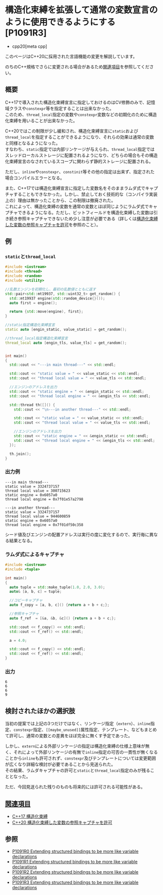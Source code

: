 # 構造化束縛を拡張して通常の変数宣言のように使用できるようにする [P1091R3]
* cpp20[meta cpp]

<!-- start lang caution -->

このページはC++20に採用された言語機能の変更を解説しています。

のちのC++規格でさらに変更される場合があるため[関連項目](#relative_page)を参照してください。

<!-- last lang caution -->

## 概要
C++17で導入された構造化束縛宣言に指定しておけるのはCV修飾のみで、記憶域クラスや`constexpr`等を指定することは出来なかった。  
このため、`thread_local`指定の変数や`constexpr`変数などの初期化のために構造化束縛を用いることが出来なかった。

C++20ではこの制限が少し緩和され、構造化束縛宣言に`static`および`thread_local`を指定することができるようになり、それらの効果は通常の変数と同様となるようになった。  
すなわち、`static`指定では内部リンケージが与えられ、`thread_local`指定ではスレッドローカルストレージに配置されるようになり、どちらの場合もその構造化束縛宣言のなされているスコープに関わらず静的ストレージに配置される。

ただし、`inline`や`constexpr`、`constinit`等その他の指定は出来ず、指定された場合コンパイルエラーとなる。

また、C++17では構造化束縛宣言に指定した変数名をそのままラムダ式でキャプチャすることもできなかった。しかし、禁止しておく技術的な（コンパイラ実装上の）理由は無かったことから、この制限は撤廃された。  
これによって、構造化束縛の変数を通常の変数とほぼ同じようにラムダ式でキャプチャできるようになる。ただし、ビットフィールドを構造化束縛した変数は引き続き参照キャプチャできないため少し注意が必要である（詳しくは[構造化束縛した変数の参照キャプチャを許可](/lang/cpp20/reference_capture_of_structured_bindings.md)を参照のこと）。


## 例

### `static`と`thread_local`

```cpp example
#include <iostream>
#include <thread>
#include <random>
#include <utility>

//乱数エンジンを初期化し、最初の乱数値とともに返す
std::pair<std::mt19937, std::uint32_t> get_random() {
  std::mt19937 engine(std::random_device{}());
  auto first = engine();

  return {std::move(engine), first};
}

//static指定構造化束縛宣言
static auto [engin_static, value_static] = get_random();

//thread_local指定構造化束縛宣言
thread_local auto [engin_tls, value_tls] = get_random();


int main()
{
  std::cout << "---in main thread---" << std::endl;

  std::cout << "static value = " << value_static << std::endl;
  std::cout << "thread local value = " << value_tls << std::endl;

  //エンジンのアドレスを出力
  std::cout << "static engine = " << &engin_static << std::endl;
  std::cout << "thread local engine = " << &engin_tls << std::endl;

  std::thread th([]() {
    std::cout << "\n---in another thread---" << std::endl;

    std::cout << "static value = " << value_static << std::endl;
    std::cout << "thread local value = " << value_tls << std::endl;

    //エンジンのアドレスを出力
    std::cout << "static engine = " << &engin_static << std::endl;
    std::cout << "thread local engine = " << &engin_tls << std::endl;
  });

  th.join();
}
```

### 出力例
```
---in main thread---
static value = 3324737157
thread local value = 300715623
static engine = 0x6057a0
thread local engine = 0x7f01e57a2798

---in another thread---
static value = 3324737157
thread local value = 944600859
static engine = 0x6057a0
thread local engine = 0x7f01df50c358
```

シード値及びエンジンの配置アドレスは実行の度に変化するので、実行毎に異なる結果となる。

### ラムダ式によるキャプチャ
```cpp example
#include <iostream>
#include <tuple>

int main()
{
  auto tuple = std::make_tuple(1.0, 2.0, 3.0);
  auto& [a, b, c] = tuple;

  //コピーキャプチャ
  auto f_copy = [a, b, c]() {return a + b + c;};

  //参照キャプチャ
  auto f_ref  = [&a, &b, &c]() {return a + b + c;};

  std::cout << f_copy() << std::endl;
  std::cout << f_ref() << std::endl;

  a = 4.0;

  std::cout << f_copy() << std::endl;
  std::cout << f_ref() << std::endl;
}
```

### 出力
```
6
6
6
9
```

## 検討されたほかの選択肢

当初の提案では上記の3つだけではなく、リンケージ指定（`extern`）、`inline`指定、`constexpr`指定、`[[maybe_unused]]`属性指定、テンプレート、などもまとめて許可し、通常の変数との差異をほぼ完全に無くす予定であった。

しかし、`extern`による外部リンケージの指定は構造化束縛の仕様上意味が無く、それによって外部リンケージの有無で`inline`指定の可否の一貫性が無くなることから`inline`も許可されず、`constexpr`及びテンプレートについては変更範囲が広くなり詳細な検討が必要であることから見送られた。  
その結果、ラムダキャプチャの許可と`static`と`thread_local`指定のみが残ることとなった。

ただ、今回見送られた残りのものも将来的には許可される可能性がある。

## <a id="relative-page" href="#relative-page">関連項目</a>
- [C++17 構造化束縛](/lang/cpp17/structured_bindings.md)
- [C++20 構造化束縛した変数の参照キャプチャを許可](/lang/cpp20/reference_capture_of_structured_bindings.md)


## 参照
- [P1091R0 Extending structured bindings to be more like variable declarations](http://www.open-std.org/jtc1/sc22/wg21/docs/papers/2018/p1091r0.html)
- [P1091R1 Extending structured bindings to be more like variable declarations](http://www.open-std.org/jtc1/sc22/wg21/docs/papers/2018/p1091r1.html)
- [P1091R2 Extending structured bindings to be more like variable declarations](http://www.open-std.org/jtc1/sc22/wg21/docs/papers/2018/p1091r2.html)
- [P1091R3 Extending structured bindings to be more like variable declarations](http://www.open-std.org/jtc1/sc22/wg21/docs/papers/2019/p1091r3.html)